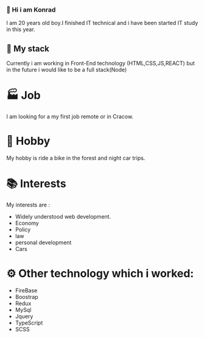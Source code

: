 ### 🙍 **Hi i am Konrad**
I am 20 years old boy.I finished IT technical and i have been started IT study in this year.



## 🔨 My stack

Currently i am working in Front-End technology (HTML,CSS,JS,REACT) but in the future i would like to be a full stack(Node)

# 🏭 Job

I am looking for a my first job remote or in Cracow.

# 🚴 Hobby

My hobby is ride a bike in the forest and night car trips.

# 📚 Interests
My interests are :
- Widely understood web development.
- Economy
- Policy
- law
- personal development
- Cars

# ⚙️ Other technology which i worked:
- FireBase
- Boostrap
- Redux
- MySql
- Jquery
- TypeScript
- SCSS

